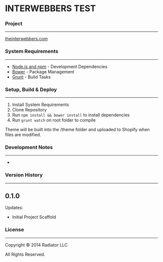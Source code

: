 # INTERWEBBERS TEST

### Project
-----
[theinterwebbers.com](http://theinterwebbers.myshopify.com)


### System Requirements
-----
* [Node.js and npm](http://nodejs.org/) - Development Dependencies
* [Bower](http://bower.io/) - Package Management
* [Grunt](http://gruntjs.com/) - Build Tasks

### Setup, Build & Deploy
-----
1. Install System Requirements
2. Clone Repository
3. Run `npm install && bower install` to install dependencies
4. Run `grunt watch` on root folder to compile

 Theme will be built into the /theme folder and uploaded to Shopify when files are modified.

### Development Notes
-----
*

### Version History
-----
## 0.1.0
Updates:
  - Initial Project Scaffold


### License
-----
Copyright © 2014 Radiator LLC

All Rights Reserved.
